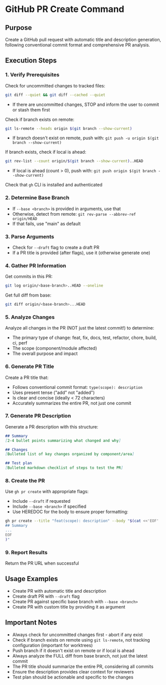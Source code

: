 # GitHub PR Create Command

## Purpose

Create a GitHub pull request with automatic title and description generation, following conventional commit format and comprehensive PR analysis.

## Execution Steps

### 1. Verify Prerequisites

Check for uncommitted changes to tracked files:
```bash
git diff --quiet && git diff --cached --quiet
```
- If there are uncommitted changes, STOP and inform the user to commit or stash them first

Check if branch exists on remote:
```bash
git ls-remote --heads origin $(git branch --show-current)
```
- If branch doesn't exist on remote, push with: `git push -u origin $(git branch --show-current)`

If branch exists, check if local is ahead:
```bash
git rev-list --count origin/$(git branch --show-current)..HEAD
```
- If local is ahead (count > 0), push with: `git push origin $(git branch --show-current)`

Check that `gh` CLI is installed and authenticated

### 2. Determine Base Branch

- If `--base <branch>` is provided in arguments, use that
- Otherwise, detect from remote: `git rev-parse --abbrev-ref origin/HEAD`
- If that fails, use "main" as default

### 3. Parse Arguments

- Check for `--draft` flag to create a draft PR
- If a PR title is provided (after flags), use it (otherwise generate one)

### 4. Gather PR Information

Get commits in this PR:
```bash
git log origin/<base-branch>..HEAD --oneline
```

Get full diff from base:
```bash
git diff origin/<base-branch>...HEAD
```

### 5. Analyze Changes

Analyze all changes in the PR (NOT just the latest commit!) to determine:
- The primary type of change: feat, fix, docs, test, refactor, chore, build, ci, perf
- The scope (component/module affected)
- The overall purpose and impact

### 6. Generate PR Title

Create a PR title that:
- Follows conventional commit format: `type(scope): description`
- Uses present tense ("add" not "added")
- Is clear and concise (ideally < 72 characters)
- Accurately summarizes the entire PR, not just one commit

### 7. Generate PR Description

Generate a PR description with this structure:
```markdown
## Summary
[2-4 bullet points summarizing what changed and why]

## Changes
[Bulleted list of key changes organized by component/area]

## Test plan
[Bulleted markdown checklist of steps to test the PR]
```

### 8. Create the PR

Use `gh pr create` with appropriate flags:
- Include `--draft` if requested
- Include `--base <branch>` if specified
- Use HEREDOC for the body to ensure proper formatting:
```bash
gh pr create --title "feat(scope): description" --body "$(cat <<'EOF'
## Summary
...
EOF
)"
```

### 9. Report Results

Return the PR URL when successful

## Usage Examples

- Create PR with automatic title and description
- Create draft PR with `--draft` flag
- Create PR against specific base branch with `--base <branch>`
- Create PR with custom title by providing it as argument

## Important Notes

- Always check for uncommitted changes first - abort if any exist
- Check if branch exists on remote using `git ls-remote`, not tracking configuration (important for worktrees)
- Push branch if it doesn't exist on remote or if local is ahead
- Always analyze the FULL diff from base branch, not just the latest commit
- The PR title should summarize the entire PR, considering all commits
- Ensure the description provides clear context for reviewers
- Test plan should be actionable and specific to the changes